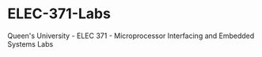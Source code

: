 # ELEC-371-Labs
Queen's University - ELEC 371 - Microprocessor Interfacing and Embedded Systems Labs
